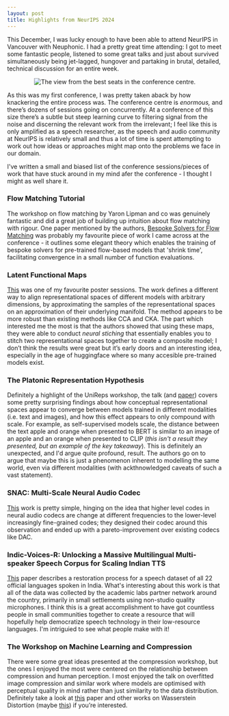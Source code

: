 ```yaml
---
layout: post
title: Highlights from NeurIPS 2024 
---
```


This December, I was lucky enough to have been able to attend NeurIPS in Vancouver with Neuphonic. I had a pretty great time attending: I got to meet some fantastic people, listened to some great talks and just about survived simultaneously being jet-lagged, hungover and partaking in brutal, detailed, technical discussion for an entire week.

<div style="text-align: center;">
  <img src="{{ '/assets/images/vancouver.jpg' | relative_url }}" alt="The view from the best seats in the conference centre.">
</div>

As this was my first conference, I was pretty taken aback by how knackering the entire process was. The conference centre is *enormous,* and there’s dozens of sessions going on concurrently. At a conference of this size there’s a subtle but steep learning curve to filtering signal from the noise and discerning the relevant work from the irrelevant; I feel like this is only amplified as a speech researcher, as the speech and audio community at NeurIPS is relatively small and thus a lot of time is spent attempting to work out how ideas or approaches might map onto the problems we face in our domain. 

I've written a small and biased list of the conference sessions/pieces of work  that have stuck around in my mind afer the conference - I thought I might as well share it.


### Flow Matching Tutorial
The workshop on flow matching by Yaron Lipman and co was genuinely fantastic and did a great job of building up intuition about flow matching with rigour. One paper mentioned by the authors, [Bespoke Solvers for Flow Matching](https://arxiv.org/abs/2310.19075) was probably my favourite piece of work I came across at the conference - it outlines some elegant theory which enables the training of bespoke solvers for pre-trained flow-based models that 'shrink time', facilitating convergence in a small number of function evaluations.


### Latent Functional Maps
[This](https://arxiv.org/pdf/2406.14183) was one of my favourite poster sessions. The work defines a different way to align representational spaces of different models with arbitrary dimensions, by approximating the samples of the representational spaces on an approximation of their underlying manifold. The method appears to be more robust than existing methods like CCA and CKA. The part which interested me the most is that the authors showed that using these maps, they were able to conduct *neural stiching* that essentially enables you to stitch two representational spaces together to create a composite model; I don’t think the results were great but it’s early doors and an interesting idea, especially in the age of huggingface where so many accesible pre-trained models exist.


### The Platonic Representation Hypothesis
Definitely a highlight of the UniReps workshop, the talk (and [paper](https://arxiv.org/abs/2405.07987)) covers some pretty surprising findings about how conceptual representational spaces appear to converge between models trained in different modalities (i.e. text and images), and how this effect appears to only compound with scale. For example, as self-supervised models scale, the distance between the text apple and orange when presented to BERT is similar to an image of an apple and an orange when presented to CLIP (*this isn't a result they presented, but an example of the key takeaway*). This is definitely an unexpected, and I'd argue quite profound, result. The authors go on to argue that maybe this is just a phenomenon inherent to modelling the same world, even via different modalities (with ackthnowledged caveats of such a vast statement).
    

### SNAC: Multi-Scale Neural Audio Codec
[This](https://arxiv.org/pdf/2410.14411) work is pretty simple, hinging on the idea that higher level codes in neural audio codecs are change at different frequencies to the lower-level increasingly fine-grained codes; they designed their codec around this observation and ended up with a pareto-improvement over existing codecs like DAC.


### Indic-Voices-R: Unlocking a Massive Multilingual Multi-speaker Speech Corpus for Scaling Indian TTS
[This](https://arxiv.org/pdf/2409.05356) paper describes a restoration process for a speech dataset of all 22 official languages spoken in India. What's interesting about this work is that all of the data was collected by the academic labs partner network around the country, primarily in small settlements using non-studio quality microphones. I think this is a great accomplishment to have got countless people in small communities together to create a resource that will hopefully help democratize speech technology in their low-resource languages. I'm intriguied to see what people make with it!


### The Workshop on Machine Learning and Compression
There were some great ideas presented at the compression workshop, but the ones I enjoyed the most were centered on the relationship between compression and human perception. I most enjoyed the talk on overfitted image compression and similar work where models are optimised with perceptual quality in mind rather than just similarity to the data distribution. Definitely take a look at [this](https://arxiv.org/pdf/2412.00505) paper and other works on Wasserstein Distortion (maybe [this](https://arxiv.org/pdf/2310.03629)) if you’re interested.